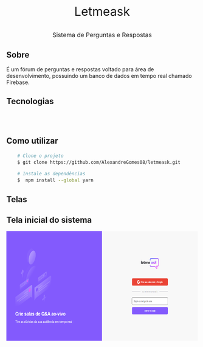 <h1 align="center">   
    <p style="font-size:2rem; margin-top:1rem; font-weight:normal;">Letmeask</p>
    <p style="font-size:1rem; margin-top:1rem; font-weight:normal;">Sistema de Perguntas e Respostas</p>
</h1>

## Sobre

É um fórum de perguntas e respostas voltado para área de desenvolvimento, possuindo um banco de dados em tempo real chamado Firebase.

## Tecnologias

<div style="display:flex; flex-direction: row;">
    <img src="" style="height:2rem;" />
</div>

## Como utilizar

```bash
    # Clone o projeto
    $ git clone https://github.com/AlexandreGomes08/letmeask.git
```

```bash
    # Instale as dependências
    $  npm install --global yarn
```

## Telas
## Tela inicial do sistema 
<img src="./src/assets/images/tela1.png" style="height:18rem;" /> 
